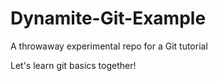 Dynamite-Git-Example
====================

A throwaway experimental repo for a Git tutorial

Let's learn git basics together!
